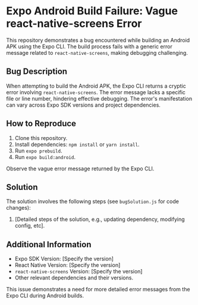 # Expo Android Build Failure: Vague react-native-screens Error

This repository demonstrates a bug encountered while building an Android APK using the Expo CLI. The build process fails with a generic error message related to `react-native-screens`, making debugging challenging.

## Bug Description

When attempting to build the Android APK, the Expo CLI returns a cryptic error involving `react-native-screens`.  The error message lacks a specific file or line number, hindering effective debugging. The error's manifestation can vary across Expo SDK versions and project dependencies.

## How to Reproduce

1. Clone this repository.
2. Install dependencies: `npm install` or `yarn install`.
3. Run `expo prebuild`.
4. Run `expo build:android`.

Observe the vague error message returned by the Expo CLI.

## Solution

The solution involves the following steps (see `bugSolution.js` for code changes):

1. [Detailed steps of the solution, e.g., updating dependency, modifying config, etc].

## Additional Information

- Expo SDK Version: [Specify the version]
- React Native Version: [Specify the version]
- `react-native-screens` Version: [Specify the version]
- Other relevant dependencies and their versions.

This issue demonstrates a need for more detailed error messages from the Expo CLI during Android builds.